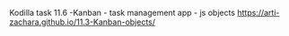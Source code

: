 Kodilla task 11.6 -Kanban - task management app - js objects
https://arti-zachara.github.io/11.3-Kanban-objects/
